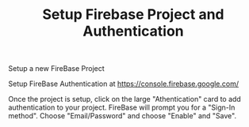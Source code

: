 <h1 align="center"> Setup Firebase Project and Authentication </h1> <br>


<p align="left">
Setup a new FireBase Project


Setup FireBase Authentication at https://console.firebase.google.com/


Once the project is setup, click on the large "Athentication" card to add authentication to your project.  FireBase will prompt you for a "Sign-In method".  Choose "Email/Password" and choose "Enable" and "Save".

</p>
